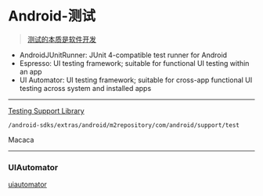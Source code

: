 # Android-测试

> [测试的本质是软件开发](http://xudafeng.github.io/slide/archives/automation/)

- AndroidJUnitRunner: JUnit 4-compatible test runner for Android
- Espresso: UI testing framework; suitable for functional UI testing within an app
- UI Automator: UI testing framework; suitable for cross-app functional UI testing across system and installed apps

- - -

[Testing Support Library](http://developer.android.com/intl/zh-cn/tools/testing-support-library/index.html)

`/android-sdks/extras/android/m2repository/com/android/support/test`

Macaca

- - -

### UIAutomator

[uiautomator](https://xudafeng.github.io/java_inheritance/uiautomator.html)
